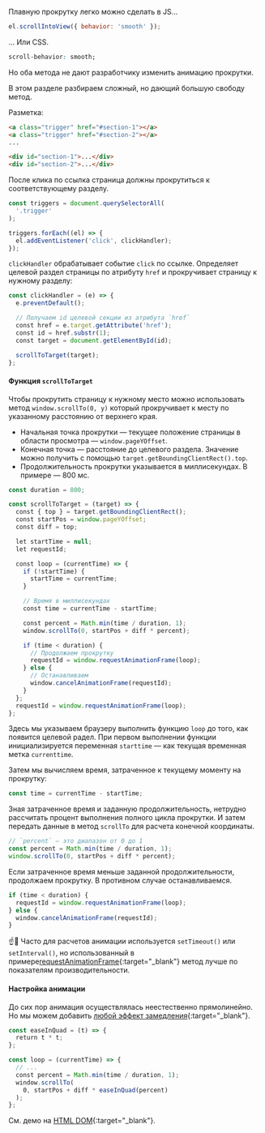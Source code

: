 Плавную прокрутку легко можно сделать в JS…

```js
el.scrollIntoView({ behavior: 'smooth' });
```

… Или CSS.

```css
scroll-behavior: smooth;
```

Но оба метода не дают разработчику изменить анимацию прокрутки.

В этом разделе разбираем сложный, но дающий большую свободу метод.

Разметка:

```html
<a class="trigger" href="#section-1"></a>
<a class="trigger" href="#section-2"></a>
...

<div id="section-1">...</div>
<div id="section-2">...</div>
```

После клика по ссылка страница должны прокрутиться к соответствующему разделу.

```js
const triggers = document.querySelectorAll(
  '.trigger'
);

triggers.forEach((el) => {
  el.addEventListener('click', clickHandler);
});
```

`clickHandler` обрабатывает событие `click` по ссылке. Определяет целевой раздел страницы по атрибуту `href` и прокручивает страницу к нужному разделу:

```js
const clickHandler = (e) => {
  e.preventDefault();

  // Получаем id целевой секции из атрибута `href`
  const href = e.target.getAttribute('href');
  const id = href.substr(1);
  const target = document.getElementById(id);

  scrollToTarget(target);
};
```

#### Функция `scrollToTarget`

Чтобы прокрутить страницу к нужному место можно использовать метод `window.scrollTo(0, y)` который прокручивает к месту по указанному расстоянию от верхнего края.

- Начальная точка прокрутки — текущее положение страницы в области просмотра — `window.pageYOffset`.
- Конечная точка — расстояние до целевого раздела. Значение можно получить с помощью `target.getBoundingClientRect().top`.
- Продолжительность прокрутки указывается в миллисекундах. В примере — 800 мс.

```js
const duration = 800;

const scrollToTarget = (target) => {
  const { top } = target.getBoundingClientRect();
  const startPos = window.pageYOffset;
  const diff = top;

  let startTime = null;
  let requestId;

  const loop = (currentTime) => {
    if (!startTime) {
      startTime = currentTime;
    }

    // Время в миллисекундах
    const time = currentTime - startTime;

    const percent = Math.min(time / duration, 1);
    window.scrollTo(0, startPos + diff * percent);

    if (time < duration) {
      // Продолжаем прокрутку
      requestId = window.requestAnimationFrame(loop);
    } else {
      // Останавливаем
      window.cancelAnimationFrame(requestId);
    }
  };
  requestId = window.requestAnimationFrame(loop);
};
```

Здесь мы указываем браузеру выполнить функцию `loop` до того, как появится целевой радел. При первом выполнении функции инициализируется переменная `starttime` — как текущая временная метка `currenttime`.

Затем мы вычисляем время, затраченное к текущему моменту на прокрутку:

```js
const time = currentTime - startTime;
```

Зная затраченное время и заданную продолжительность, нетрудно рассчитать процент выполнения полного цикла прокрутки. И затем передать данные в метод `scrollTo` для расчета конечной координаты.

```js
// `percent` — это диапазон от 0 до 1
const percent = Math.min(time / duration, 1);
window.scrollTo(0, startPos + diff * percent);
```

Если затраченное время меньше заданной продолжительности, продолжаем прокрутку. В противном случае останавливаемся.

```js
if (time < duration) {
  requestId = window.requestAnimationFrame(loop);
} else {
  window.cancelAnimationFrame(requestId);
}
```

☝️🧐 Часто для расчетов анимации используется `setTimeout()` или `setInterval()`, но использованный  в примере[requestAnimationFrame](https://developer.mozilla.org/ru/docs/Web/API/window/requestAnimationFrame){:target="_blank"} метод лучше по показателям производительности.

#### Настройка анимации

До сих пор анимация осуществлялась неестественно прямолинейно. Но мы можем добавить [любой эффект замедления](https://1loc.dev/misc/easing-functions/){:target="_blank"}.

```js
const easeInQuad = (t) => {
  return t * t;
};

const loop = (currentTime) => {
  // ...
  const percent = Math.min(time / duration, 1);
  window.scrollTo(
    0, startPos + diff * easeInQuad(percent)
  );
};
```

См. демо на [HTML DOM](https://htmldom.dev/demo/scroll-to-an-element-smoothly/index.htm){:target="_blank"}.
